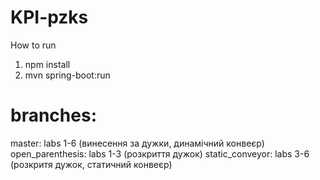# KPI-pzks
How to run
1) npm install
2) mvn spring-boot:run

# branches: 
master: labs 1-6 (винесення за дужки, динамічний конвеєр)
open_parenthesis: labs 1-3 (розкриття дужок)
static_conveyor: labs 3-6 (розкритя дужок, статичний конвеєр)

